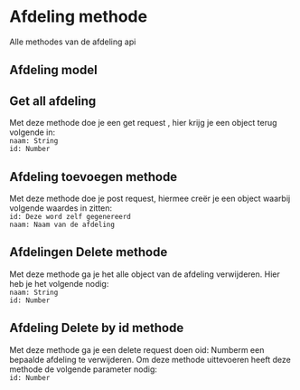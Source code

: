 # Afdeling methode

Alle methodes van de afdeling api
## Afdeling model

## Get all afdeling
Met deze methode doe je een get request , hier krijg je een object terug volgende in:    
`naam: String`  
`id: Number`


## Afdeling toevoegen methode
Met deze methode doe je post request, hiermee creër je een object waarbij volgende waardes in zitten:  
`id: Deze word zelf gegenereerd`  
`naam: Naam van de afdeling`    

## Afdelingen Delete methode
Met deze methode ga je het alle object van de afdeling verwijderen. Hier heb je het volgende nodig:  
`naam: String`  
`id: Number`  

## Afdeling Delete by id methode
Met deze methode ga je een delete request doen oid: Numberm een bepaalde afdeling te verwijderen. Om deze methode uittevoeren heeft deze methode de volgende parameter nodig:  
`id: Number`  
